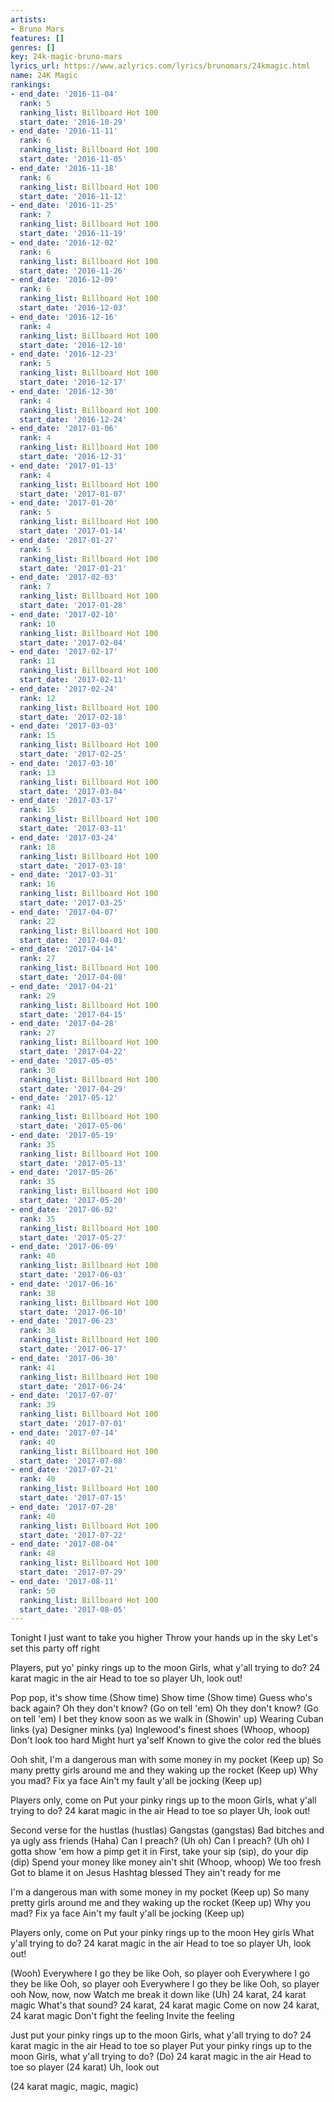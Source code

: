 ```yaml
---
artists:
- Bruno Mars
features: []
genres: []
key: 24k-magic-bruno-mars
lyrics_url: https://www.azlyrics.com/lyrics/brunomars/24kmagic.html
name: 24K Magic
rankings:
- end_date: '2016-11-04'
  rank: 5
  ranking_list: Billboard Hot 100
  start_date: '2016-10-29'
- end_date: '2016-11-11'
  rank: 6
  ranking_list: Billboard Hot 100
  start_date: '2016-11-05'
- end_date: '2016-11-18'
  rank: 6
  ranking_list: Billboard Hot 100
  start_date: '2016-11-12'
- end_date: '2016-11-25'
  rank: 7
  ranking_list: Billboard Hot 100
  start_date: '2016-11-19'
- end_date: '2016-12-02'
  rank: 6
  ranking_list: Billboard Hot 100
  start_date: '2016-11-26'
- end_date: '2016-12-09'
  rank: 6
  ranking_list: Billboard Hot 100
  start_date: '2016-12-03'
- end_date: '2016-12-16'
  rank: 4
  ranking_list: Billboard Hot 100
  start_date: '2016-12-10'
- end_date: '2016-12-23'
  rank: 5
  ranking_list: Billboard Hot 100
  start_date: '2016-12-17'
- end_date: '2016-12-30'
  rank: 4
  ranking_list: Billboard Hot 100
  start_date: '2016-12-24'
- end_date: '2017-01-06'
  rank: 4
  ranking_list: Billboard Hot 100
  start_date: '2016-12-31'
- end_date: '2017-01-13'
  rank: 4
  ranking_list: Billboard Hot 100
  start_date: '2017-01-07'
- end_date: '2017-01-20'
  rank: 5
  ranking_list: Billboard Hot 100
  start_date: '2017-01-14'
- end_date: '2017-01-27'
  rank: 5
  ranking_list: Billboard Hot 100
  start_date: '2017-01-21'
- end_date: '2017-02-03'
  rank: 7
  ranking_list: Billboard Hot 100
  start_date: '2017-01-28'
- end_date: '2017-02-10'
  rank: 10
  ranking_list: Billboard Hot 100
  start_date: '2017-02-04'
- end_date: '2017-02-17'
  rank: 11
  ranking_list: Billboard Hot 100
  start_date: '2017-02-11'
- end_date: '2017-02-24'
  rank: 12
  ranking_list: Billboard Hot 100
  start_date: '2017-02-18'
- end_date: '2017-03-03'
  rank: 15
  ranking_list: Billboard Hot 100
  start_date: '2017-02-25'
- end_date: '2017-03-10'
  rank: 13
  ranking_list: Billboard Hot 100
  start_date: '2017-03-04'
- end_date: '2017-03-17'
  rank: 15
  ranking_list: Billboard Hot 100
  start_date: '2017-03-11'
- end_date: '2017-03-24'
  rank: 18
  ranking_list: Billboard Hot 100
  start_date: '2017-03-18'
- end_date: '2017-03-31'
  rank: 16
  ranking_list: Billboard Hot 100
  start_date: '2017-03-25'
- end_date: '2017-04-07'
  rank: 22
  ranking_list: Billboard Hot 100
  start_date: '2017-04-01'
- end_date: '2017-04-14'
  rank: 27
  ranking_list: Billboard Hot 100
  start_date: '2017-04-08'
- end_date: '2017-04-21'
  rank: 29
  ranking_list: Billboard Hot 100
  start_date: '2017-04-15'
- end_date: '2017-04-28'
  rank: 27
  ranking_list: Billboard Hot 100
  start_date: '2017-04-22'
- end_date: '2017-05-05'
  rank: 30
  ranking_list: Billboard Hot 100
  start_date: '2017-04-29'
- end_date: '2017-05-12'
  rank: 41
  ranking_list: Billboard Hot 100
  start_date: '2017-05-06'
- end_date: '2017-05-19'
  rank: 35
  ranking_list: Billboard Hot 100
  start_date: '2017-05-13'
- end_date: '2017-05-26'
  rank: 35
  ranking_list: Billboard Hot 100
  start_date: '2017-05-20'
- end_date: '2017-06-02'
  rank: 35
  ranking_list: Billboard Hot 100
  start_date: '2017-05-27'
- end_date: '2017-06-09'
  rank: 40
  ranking_list: Billboard Hot 100
  start_date: '2017-06-03'
- end_date: '2017-06-16'
  rank: 38
  ranking_list: Billboard Hot 100
  start_date: '2017-06-10'
- end_date: '2017-06-23'
  rank: 38
  ranking_list: Billboard Hot 100
  start_date: '2017-06-17'
- end_date: '2017-06-30'
  rank: 41
  ranking_list: Billboard Hot 100
  start_date: '2017-06-24'
- end_date: '2017-07-07'
  rank: 39
  ranking_list: Billboard Hot 100
  start_date: '2017-07-01'
- end_date: '2017-07-14'
  rank: 40
  ranking_list: Billboard Hot 100
  start_date: '2017-07-08'
- end_date: '2017-07-21'
  rank: 40
  ranking_list: Billboard Hot 100
  start_date: '2017-07-15'
- end_date: '2017-07-28'
  rank: 40
  ranking_list: Billboard Hot 100
  start_date: '2017-07-22'
- end_date: '2017-08-04'
  rank: 48
  ranking_list: Billboard Hot 100
  start_date: '2017-07-29'
- end_date: '2017-08-11'
  rank: 50
  ranking_list: Billboard Hot 100
  start_date: '2017-08-05'
---
```


Tonight
I just want to take you higher
Throw your hands up in the sky
Let's set this party off right

Players, put yo' pinky rings up to the moon
Girls, what y'all trying to do?
24 karat magic in the air
Head to toe so player
Uh, look out!

Pop pop, it's show time (Show time)
Show time (Show time)
Guess who's back again?
Oh they don't know? (Go on tell 'em)
Oh they don't know? (Go on tell 'em)
I bet they know soon as we walk in (Showin' up)
Wearing Cuban links (ya)
Designer minks (ya)
Inglewood's finest shoes (Whoop, whoop)
Don't look too hard
Might hurt ya'self
Known to give the color red the blues

Ooh shit, I'm a dangerous man with some money in my pocket
(Keep up)
So many pretty girls around me and they waking up the rocket
(Keep up)
Why you mad? Fix ya face
Ain't my fault y'all be jocking
(Keep up)

Players only, come on
Put your pinky rings up to the moon
Girls, what y'all trying to do?
24 karat magic in the air
Head to toe so player
Uh, look out!

Second verse for the hustlas (hustlas)
Gangstas (gangstas)
Bad bitches and ya ugly ass friends (Haha)
Can I preach? (Uh oh) Can I preach? (Uh oh)
I gotta show 'em how a pimp get it in
First, take your sip (sip), do your dip (dip)
Spend your money like money ain't shit (Whoop, whoop)
We too fresh
Got to blame it on Jesus
Hashtag blessed
They ain't ready for me

I'm a dangerous man with some money in my pocket
(Keep up)
So many pretty girls around me and they waking up the rocket
(Keep up)
Why you mad? Fix ya face
Ain't my fault y'all be jocking
(Keep up)

Players only, come on
Put your pinky rings up to the moon
Hey girls
What y'all trying to do?
24 karat magic in the air
Head to toe so player
Uh, look out!

(Wooh)
Everywhere I go they be like
Ooh, so player ooh
Everywhere I go they be like
Ooh, so player ooh
Everywhere I go they be like
Ooh, so player ooh
Now, now, now
Watch me break it down like (Uh)
24 karat, 24 karat magic
What's that sound?
24 karat, 24 karat magic
Come on now
24 karat, 24 karat magic
Don't fight the feeling
Invite the feeling

Just put your pinky rings up to the moon
Girls, what y'all trying to do?
24 karat magic in the air
Head to toe so player
Put your pinky rings up to the moon
Girls, what y'all trying to do? (Do)
24 karat magic in the air
Head to toe so player
(24 karat)
Uh, look out

(24 karat magic, magic, magic)



